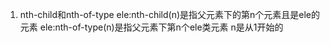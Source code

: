 <!--
 * @Author: your name
 * @Date: 2022-02-28 20:16:36
 * @LastEditTime: 2022-02-28 20:20:37
 * @LastEditors: Please set LastEditors
 * @Description: 打开koroFileHeader查看配置 进行设置: https://github.com/OBKoro1/koro1FileHeader/wiki/%E9%85%8D%E7%BD%AE
 * @FilePath: /fe_interview/css/css3.md
-->
1. nth-child和nth-of-type
ele:nth-child(n)是指父元素下的第n个元素且是ele的元素
ele:nth-of-type(n)是指父元素下第n个ele类元素
n是从1开始的
